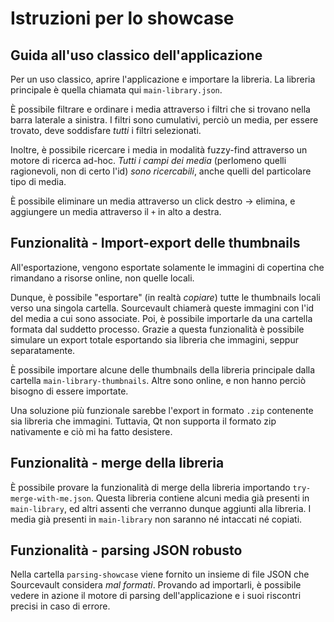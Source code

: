 # Istruzioni per lo showcase

## Guida all'uso classico dell'applicazione

Per un uso classico, aprire l'applicazione e importare la libreria. La libreria principale è quella chiamata qui `main-library.json`.

È possibile filtrare e ordinare i media attraverso i filtri che si trovano nella barra laterale a sinistra. I filtri sono cumulativi, perciò un media, per essere trovato, deve soddisfare _tutti_ i filtri selezionati.

Inoltre, è possibile ricercare i media in modalità fuzzy-find attraverso un motore di ricerca ad-hoc. *Tutti i campi dei media* (perlomeno quelli ragionevoli, non di certo l'id) *sono ricercabili*, anche quelli del particolare tipo di media.

È possibile eliminare un media attraverso un click destro -> elimina, e aggiungere un media attraverso il `+` in alto a destra.

## Funzionalità - Import-export delle thumbnails

All'esportazione, vengono esportate solamente le immagini di copertina che rimandano a risorse online, non quelle locali. 

Dunque, è possibile "esportare" (in realtà _copiare_) tutte le thumbnails locali verso una singola cartella. Sourcevault chiamerà queste immagini con l'id del media a cui sono associate. Poi, è possibile importarle da una cartella formata dal suddetto processo. Grazie a questa funzionalità è possibile simulare un export totale esportando sia libreria che immagini, seppur separatamente.

È possibile importare alcune delle thumbnails della libreria principale dalla cartella `main-library-thumbnails`. Altre sono online, e non hanno perciò bisogno di essere importate.

Una soluzione più funzionale sarebbe l'export in formato `.zip` contenente sia libreria che immagini. Tuttavia, Qt non supporta il formato zip nativamente e ciò mi ha fatto desistere.

## Funzionalità - merge della libreria

È possibile provare la funzionalità di merge della libreria importando `try-merge-with-me.json`. Questa libreria contiene alcuni media già presenti in `main-library`, ed altri assenti che verranno dunque aggiunti alla libreria. I media già presenti in `main-library` non saranno né intaccati né copiati.

## Funzionalità - parsing JSON robusto

Nella cartella `parsing-showcase` viene fornito un insieme di file JSON che Sourcevault considera _mal formati_. Provando ad importarli, è possibile vedere in azione il motore di parsing dell'applicazione e i suoi riscontri precisi in caso di errore.